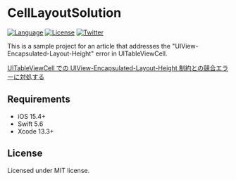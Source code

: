 # CellLayoutSolution
[![Language](http://img.shields.io/badge/language-swift-brightgreen.svg?style=flat
)](https://developer.apple.com/swift)
[![License](http://img.shields.io/badge/license-MIT-lightgrey.svg?style=flat
)](http://mit-license.org)
[![Twitter](https://img.shields.io/badge/twitter-@snoozelag-blue.svg?style=flat)](http://twitter.com/snoozelag)

This is a sample project for an article that addresses the "UIView-Encapsulated-Layout-Height" error in UITableViewCell.

[UITableViewCell での UIView-Encapsulated-Layout-Height 制約との競合エラーに対処する](https://qiita.com/snoozelag/items/43c7c5f93de5f41eef01)

## Requirements

- iOS 15.4+
- Swift 5.6
- Xcode 13.3+

## License

Licensed under MIT license.
